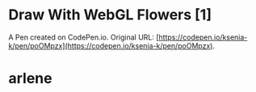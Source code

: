 # Draw With WebGL Flowers [1]

A Pen created on CodePen.io. Original URL: [https://codepen.io/ksenia-k/pen/poOMpzx](https://codepen.io/ksenia-k/pen/poOMpzx).

# arlene
